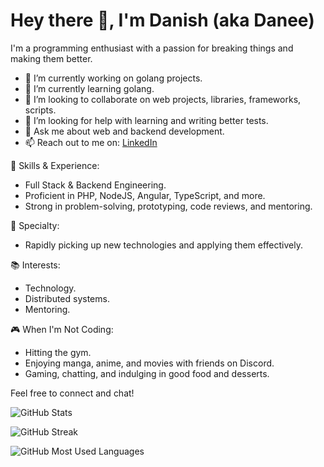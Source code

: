 # Hey there 👋, I'm Danish (aka Danee)

I'm a programming enthusiast with a passion for breaking things and making them better.

- 🔭 I’m currently working on golang projects.
- 🌱 I’m currently learning golang.
- 👯 I’m looking to collaborate on web projects, libraries, frameworks, scripts.
- 🤔 I’m looking for help with learning and writing better tests.
- 💬 Ask me about web and backend development.
- 📫 Reach out to me on: [LinkedIn](https://linkedin.com/in/danish-ali-furniturewala)

🔧 Skills & Experience:

- Full Stack & Backend Engineering.
- Proficient in PHP, NodeJS, Angular, TypeScript, and more.
- Strong in problem-solving, prototyping, code reviews, and mentoring.

🌟 Specialty:

- Rapidly picking up new technologies and applying them effectively.

📚 Interests:

- Technology.
- Distributed systems.
- Mentoring.

🎮 When I'm Not Coding:

- Hitting the gym.
- Enjoying manga, anime, and movies with friends on Discord.
- Gaming, chatting, and indulging in good food and desserts.

Feel free to connect and chat!

![GitHub Stats](https://github-readme-stats.vercel.app/api?username=xanish&theme=transparent&hide_border=false&include_all_commits=false&count_private=false)

![GitHub Streak](https://github-readme-streak-stats.herokuapp.com/?user=xanish&theme=transparent&hide_border=false)

![GitHub Most Used Languages](https://github-readme-stats.vercel.app/api/top-langs/?username=xanish&theme=transparent&hide_border=false&include_all_commits=false&count_private=false&layout=compact)
